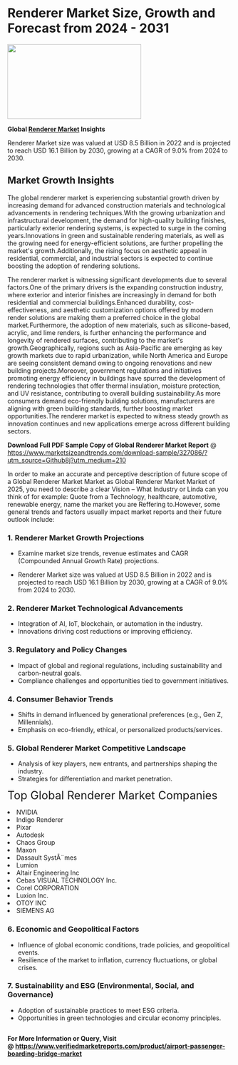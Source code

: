 <H1>Renderer Market Size, Growth and Forecast from 2024 - 2031</H1><img class="aligncenter size-medium wp-image-584254" src="https://thirdeyenews.in/wp-content/uploads/2024/09/Global-Market-Research-300x168.jpeg" alt="" width="300" height="168" /><p><strong>Global&nbsp;<a href="https://www.marketsizeandtrends.com/download-sample/327086/?utm_source=Github8j?utm_medium=210">Renderer Market</a> Insights</strong></p><p>Renderer Market size was valued at USD 8.5 Billion in 2022 and is projected to reach USD 16.1 Billion by 2030, growing at a CAGR of 9.0% from 2024 to 2030.</p><p><h2>Market Growth Insights</h2> <p>The global renderer market is experiencing substantial growth driven by increasing demand for advanced construction materials and technological advancements in rendering techniques.With the growing urbanization and infrastructural development, the demand for high-quality building finishes, particularly exterior rendering systems, is expected to surge in the coming years.Innovations in green and sustainable rendering materials, as well as the growing need for energy-efficient solutions, are further propelling the market's growth.Additionally, the rising focus on aesthetic appeal in residential, commercial, and industrial sectors is expected to continue boosting the adoption of rendering solutions.</p> <p>The renderer market is witnessing significant developments due to several factors.One of the primary drivers is the expanding construction industry, where exterior and interior finishes are increasingly in demand for both residential and commercial buildings.Enhanced durability, cost-effectiveness, and aesthetic customization options offered by modern render solutions are making them a preferred choice in the global market.Furthermore, the adoption of new materials, such as silicone-based, acrylic, and lime renders, is further enhancing the performance and longevity of rendered surfaces, contributing to the market's growth.Geographically, regions such as Asia-Pacific are emerging as key growth markets due to rapid urbanization, while North America and Europe are seeing consistent demand owing to ongoing renovations and new building projects.Moreover, government regulations and initiatives promoting energy efficiency in buildings have spurred the development of rendering technologies that offer thermal insulation, moisture protection, and UV resistance, contributing to overall building sustainability.As more consumers demand eco-friendly building solutions, manufacturers are aligning with green building standards, further boosting market opportunities.The renderer market is expected to witness steady growth as innovation continues and new applications emerge across different building sectors.</p> <p><span class=""><strong>Download Full PDF Sample Copy of Global Renderer Market Report</strong> @ <a href="https://www.marketsizeandtrends.com/download-sample/327086/?utm_source=Github8j?utm_medium=210" target="_blank">https://www.marketsizeandtrends.com/download-sample/327086/?utm_source=Github8j?utm_medium=210</a></span></p><p>In order to make an accurate and perceptive description of future scope of a Global&nbsp;Renderer Market Market as Global&nbsp;Renderer Market Market of 2025, you need to describe a clear Vision &ndash; What Industry or Linda can you think of for example: Quote from a Technology, healthcare, automotive, renewable energy, name the market you are Reffering to.However, some general trends and factors usually impact market reports and their future outlook include:</p><h3>1.&nbsp;<strong>Renderer Market Growth Projections</strong></h3><ul><li>Examine market size trends, revenue estimates and CAGR (Compounded Annual Growth Rate) projections.</li><li><p>Renderer Market size was valued at USD 8.5 Billion in 2022 and is projected to reach USD 16.1 Billion by 2030, growing at a CAGR of 9.0% from 2024 to 2030.</p></li></ul><h3>2.&nbsp;<strong>Renderer Market Technological Advancements</strong></h3><ul><li>Integration of AI, IoT, blockchain, or automation in the industry.</li><li>Innovations driving cost reductions or improving efficiency.</li></ul><h3>3.&nbsp;<strong>Regulatory and Policy Changes</strong></h3><ul><li>Impact of global and regional regulations, including sustainability and carbon-neutral goals.</li><li>Compliance challenges and opportunities tied to government initiatives.</li></ul><h3>4.&nbsp;<strong>Consumer Behavior Trends</strong></h3><ul><li>Shifts in demand influenced by generational preferences (e.g., Gen Z, Millennials).</li><li>Emphasis on eco-friendly, ethical, or personalized products/services.</li></ul><h3>5.&nbsp;<strong>Global Renderer Market Competitive Landscape</strong></h3><ul><li>Analysis of key players, new entrants, and partnerships shaping the industry.</li><li>Strategies for differentiation and market penetration.</li></ul><p data-pm-slice="1 1 []"><span style="color: inherit; font-family: inherit; font-size: 25px;">Top Global Renderer Market Companies</span></p><div class="" data-test-id=""><p><li>NVIDIA</li><li> Indigo Renderer</li><li> Pixar</li><li> Autodesk</li><li> Chaos Group</li><li> Maxon</li><li> Dassault SystÃ¨mes</li><li> Lumion</li><li> Altair Engineering Inc</li><li> Cebas VISUAL TECHNOLOGY Inc.</li><li> Corel CORPORATION</li><li> Luxion Inc.</li><li> OTOY INC</li><li> SIEMENS AG</li></p></div><h3>6.&nbsp;<strong>Economic and Geopolitical Factors</strong></h3><ul><li>Influence of global economic conditions, trade policies, and geopolitical events.</li><li>Resilience of the market to inflation, currency fluctuations, or global crises.</li></ul><h3>7.&nbsp;<strong>Sustainability and ESG (Environmental, Social, and Governance)</strong></h3><ul><li>Adoption of sustainable practices to meet ESG criteria.</li><li>Opportunities in green technologies and circular economy principles.</li></ul><h2><strong style="font-size: 14px;">For More Information or Query, Visit @&nbsp;</strong><a style="background-color: #ffffff; font-size: 14px;" href="https://www.marketsizeandtrends.com/report/renderer-market/" target="_blank">https://www.verifiedmarketreports.com/product/airport-passenger-boarding-bridge-market</a></h2>